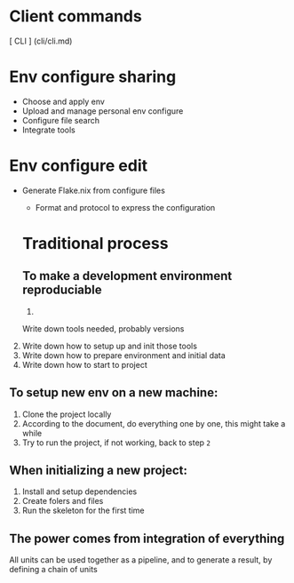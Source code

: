 # Client commands 
[ CLI ] (cli/cli.md)

# Env configure sharing
- Choose and apply env
- Upload and manage personal env configure
- Configure file search
- Integrate tools

# Env configure edit
- Generate Flake.nix from configure files
  - Format and protocol to express the configuration

  # Traditional process
  ## To make a development environment reproduciable
  1.
  Write
  down
  tools
  needed, probably versions
2. Write down how to setup up and init those tools
3. Write down how to prepare environment and initial data
4. Write down how to start to project

## To setup new env on a new machine:
1. Clone the project locally
2. According to the document, do everything one by one, this might take a while
3. Try to run the project, if not working, back to step `2`

## When initializing a new project:
1. Install and setup dependencies
2. Create folers and files
3. Run the skeleton for the first time

## The power comes from integration of everything
All units can be used together as a pipeline, and to generate a result,
by defining a chain of units
